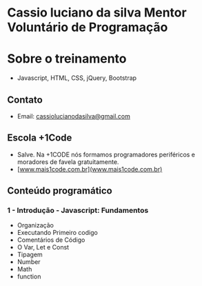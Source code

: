 #   Cassio luciano da silva Mentor Voluntário de Programação

#  Sobre o treinamento
*  Javascript, HTML, CSS, jQuery, Bootstrap

##  Contato
*   Email: cassiolucianodasilva@gmail.com
 
##  Escola +1Code
*   Salve. Na +1CODE nós formamos programadores periféricos e moradores de favela gratuitamente. 
*   [www.mais1code.com.br](www.mais1code.com.br)


## Conteúdo programático

### 1 - Introdução  -  Javascript: Fundamentos 
*    Organização
*    Executando Primeiro codigo
*    Comentários de Código
*    O  Var, Let e Const
*    Tipagem 
*    Number
*    Math
*    function 







